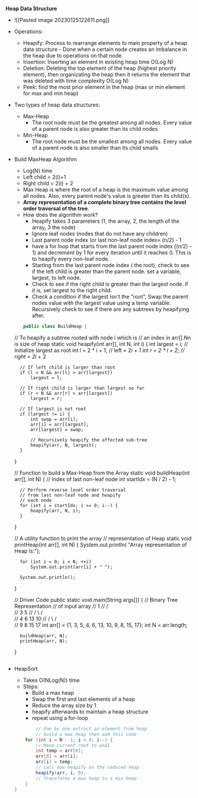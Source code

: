 **Heap Data Structure**
- ![[Pasted image 20230125122611.png]]
- Operations:
	- Heapify: Process to rearrange elements to main property of a heap data structure 
			- Done when a certain node creates an imbalance in the heap due to operations on that node.
	- Insertion: Inserting an element in existing heap time O(Log N)
	- Deletion: Deleting the top element of the heap (highest priority element), then organizating the heap then it returns the element that was deleted with time complexity O(Log N)
	- Peek: find the most prior element in the heap (max or min element for max and min heap)
- Two types of heap data structures:
	- Max-Heap
		- The root node must be the greatest among all nodes. Every value of a parent node is also greater than its child nodes 
	- Min-Heap
		- The root node must be the smallest among all nodes. Every value of a parent node is also smaller than its child smalls 

- Build MaxHeap Algorithm
	- Log(N) time
	- Left child = 2(i)+1
	- Right child = 2(i) + 2
	- Max Heap is where the root of a heap is the maximum value among all nodes. Also, every parent node's value is greater than its child(s).
	- **Array representation of a complete binary tree contains the level order traversal of the tree**.
	- How does the algorithm work? 
		- Heapify takes 3 parameters (1, the array, 2, the length of the array, 3 the node)
		- Ignore leaf nodes (nodes that do not have any children)
		- Last parent node index (or last non-leaf node index= (n/2) - 1
		- have a for loop that starts from the last parent node index ((n/2) - 1) and decrement by 1 for every iteration until it reaches 0. This is to heapify every non-leaf node. 
		- Starting from the last parent node index ( the root), check to see if the left child is greater than the parent node. set a variable, largest, to left node. 
		- Check to see if the right child is greater than the largest node. if it is, set largest to the right child. 
		- Check a condition if the largest isn't the "root", Swap the parent nodes value with the largest value using a temp variable. Recursively check to see if there are any subtrees by heapifying after. 
		```Java
		public class BuildHeap {
    // To heapify a subtree rooted with node i which is
    // an index in arr[].Nn is size of heap
    static void heapify(int arr[], int N, int i)
    {
        int largest = i; // Initialize largest as root
        int l = 2 * i + 1; // left = 2*i + 1
        int r = 2 * i + 2; // right = 2*i + 2
  
        // If left child is larger than root
        if (l < N && arr[l] > arr[largest])
            largest = l;
  
        // If right child is larger than largest so far
        if (r < N && arr[r] > arr[largest])
            largest = r;
  
        // If largest is not root
        if (largest != i) {
            int swap = arr[i];
            arr[i] = arr[largest];
            arr[largest] = swap;
  
            // Recursively heapify the affected sub-tree
            heapify(arr, N, largest);
        }
    }
  
    // Function to build a Max-Heap from the Array
    static void buildHeap(int arr[], int N)
    {
        // Index of last non-leaf node
        int startIdx = (N / 2) - 1;
  
        // Perform reverse level order traversal
        // from last non-leaf node and heapify
        // each node
        for (int i = startIdx; i >= 0; i--) {
            heapify(arr, N, i);
        }
    }
  
    // A utility function to print the array
    // representation of Heap
    static void printHeap(int arr[], int N)
    {
        System.out.println(
            "Array representation of Heap is:");
  
        for (int i = 0; i < N; ++i)
            System.out.print(arr[i] + " ");
  
        System.out.println();
    }
  
    // Driver Code
    public static void main(String args[])
    {
        // Binary Tree Representation
        // of input array
        //            1
        //         /      \
        //       3        5
        //     /   \       / \
        //  4       6  13 10
        // / \    /  \
        // 9  8  15   17
        int arr[] = {1, 3, 5, 4, 6, 13, 10, 9, 8, 15, 17};
        int N = arr.length;
        
        buildHeap(arr, N);
        printHeap(arr, N);
    }
    ```
- HeapSort
	- Takes O(NLog(N)) time
	- Steps:
		- Build a max heap
		- Swap the first and last elements of a heap
		- Reduce the array size by 1
		- heapify afterwards to maintain a heap structure
		- repeat using a for-loop
	```Java
	        // One by one extract an element from heap
	        // build a max heap then add this code 
        for (int i = N - 1; i > 0; i--) {
            // Move current root to end1
            int temp = arr[0];
            arr[0] = arr[i];
            arr[i] = temp; 
            // call max heapify on the reduced heap
            heapify(arr, i, 0);
            // Transforms a max heap to a min heap
        }
    }
	```

